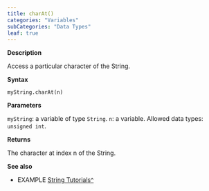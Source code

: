 ```yaml
---
title: charAt()
categories: "Variables"
subCategories: "Data Types"
leaf: true
---
```


**Description**

Access a particular character of the String.

**Syntax**

`myString.charAt(n)`

**Parameters**

`myString`: a variable of type `String`.
`n`: a variable. Allowed data types: `unsigned int`.

**Returns**

The character at index n of the String.

**See also**

-   EXAMPLE [String
    Tutorials^](https://www.arduino.cc/en/Tutorial/BuiltInExamples#strings)
